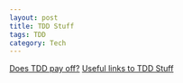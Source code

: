 ```yaml
---
layout: post
title: TDD Stuff
tags: TDD
category: Tech
---
```

[Does TDD pay off?](http://biblio.gdinwiddie.com/biblio/StudiesOfTestDrivenDevelopment)
[Useful links to TDD Stuff](http://securesoftwaredev.com/software-development/test-driven-development/)  

